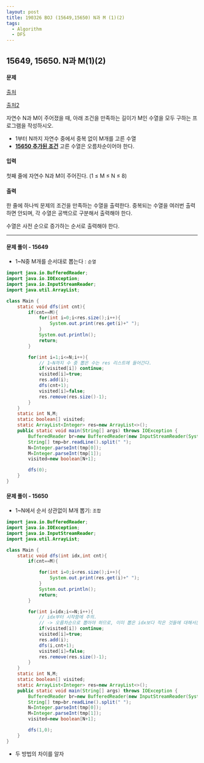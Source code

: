 ```yaml
---
layout: post
title: 190326 BOJ (15649,15650) N과 M (1)(2)
tags:
  - Algorithm
  - DFS
---
```


## 15649, 15650. N과 M(1)(2)

#### 문제

[출처](https://www.acmicpc.net/problem/15649)

[출처2](https://www.acmicpc.net/problem/15650)

자연수 N과 M이 주어졌을 때, 아래 조건을 만족하는 길이가 M인 수열을 모두 구하는 프로그램을 작성하시오.

- 1부터 N까지 자연수 중에서 중복 없이 M개를 고른 수열
-  **<u>15650 추가된 조건</u>** 고른 수열은 오름차순이어야 한다.

#### 입력

첫째 줄에 자연수 N과 M이 주어진다. (1 ≤ M ≤ N ≤ 8)

#### 출력

한 줄에 하나씩 문제의 조건을 만족하는 수열을 출력한다. 중복되는 수열을 여러번 출력하면 안되며, 각 수열은 공백으로 구분해서 출력해야 한다.

수열은 사전 순으로 증가하는 순서로 출력해야 한다.

------

#### 문제 풀이 - 15649

- 1~N중 M개를 순서대로 뽑는다 : `순열` 

```java
import java.io.BufferedReader;
import java.io.IOException;
import java.io.InputStreamReader;
import java.util.ArrayList;

class Main {
    static void dfs(int cnt){
        if(cnt==M){
            for(int i=0;i<res.size();i++){
                System.out.print(res.get(i)+" ");
            }
            System.out.println();
            return;
        }

        for(int i=1;i<=N;i++){
            // 1~N까지 수 중 뽑은 수는 res 리스트에 들어간다.
            if(visited[i]) continue;
            visited[i]=true;
            res.add(i);
            dfs(cnt+1);
            visited[i]=false;
            res.remove(res.size()-1);
        }
    }
    static int N,M;
    static boolean[] visited;
    static ArrayList<Integer> res=new ArrayList<>();
    public static void main(String[] args) throws IOException {
        BufferedReader br=new BufferedReader(new InputStreamReader(System.in));
        String[] tmp=br.readLine().split(" ");
        N=Integer.parseInt(tmp[0]);
        M=Integer.parseInt(tmp[1]);
        visited=new boolean[N+1];

        dfs(0);
    }
}
```



#### 문제 풀이 - 15650

- 1~N에서 순서 상관없이 M개 뽑기: `조합`

```java
import java.io.BufferedReader;
import java.io.IOException;
import java.io.InputStreamReader;
import java.util.ArrayList;

class Main {
    static void dfs(int idx,int cnt){
        if(cnt==M){

            for(int i=0;i<res.size();i++){
                System.out.print(res.get(i)+" ");
            }
            System.out.println();
            return;
        }

        for(int i=idx;i<=N;i++){
            // idx부터 시작함에 주의. 
            // -> 오름차순으로 뽑아야 하므로, 이미 뽑은 idx보다 작은 것들에 대해서는 탐색X
            if(visited[i]) continue;
            visited[i]=true;
            res.add(i);
            dfs(i,cnt+1);
            visited[i]=false;
            res.remove(res.size()-1);
        }
    }
    static int N,M;
    static boolean[] visited;
    static ArrayList<Integer> res=new ArrayList<>();
    public static void main(String[] args) throws IOException {
        BufferedReader br=new BufferedReader(new InputStreamReader(System.in));
        String[] tmp=br.readLine().split(" ");
        N=Integer.parseInt(tmp[0]);
        M=Integer.parseInt(tmp[1]);
        visited=new boolean[N+1];

        dfs(1,0);
    }
}
```

- 두 방법의 차이를 알자